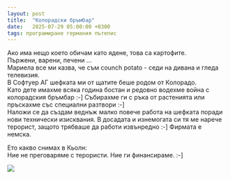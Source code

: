 ```yaml
---
layout: post
title:  "Колорадски бръмбар"
date:   2025-07-29 05:00:00 +0300
tags: програмиране германия пътепис
---
```

Ако има нещо което обичам като ядене, това са картофите.   
Пържени, варени, печени ...    
Мариела все ми казва, че съм counch potato - седи на дивана и гледа телевизия.  
В Софтуер АГ шефката ми от щатите беше родом от Колорадо.  
Като дете имахме всяка година бостан и редовно водехме война с колорадския бръмбар :-]
Събирахме ги с ръка от растенията или пръскахме със специални разтвори :-]   
Наложи се да създам веднъж малко повече работа на шефката поради нови технически изисквания.
В досадата и изнемогата си тя ме нарече терорист, защото трябваше да работи извънредно :-] Фирмата е немска.  

Ето какво снимах в Кьолн:  
Ние не преговаряме с терористи. Ние ги финансираме. :-]

![](https://lh3.googleusercontent.com/pw/AP1GczOPvvdq9v5QohACUe_tWT1EEOSyXhVYhCSAr2UdGB21PYlo2xn7RdBPdc23kerOIufucUpcn6A4qc9Gd5dPaPlEjkC65ZMprUZ-5WA_2A_i62goxntX4dT0suRrZyeNPqnjDYJsNGni3E56dg65iInjIT3lOsea1rmMmlvInkIpHdgbjBtfaWGUGWYnwZJ1t1neNBInaj1jQsdqcNGWGci1sJgtR67-NYEHi6VAMGhgO9UlHsv9W4KCzEPNm-60BdzwH8V1vk2M8Zfib2inUsuXhr5AQLbg3GeOuwu_40ciBk-f_3Qp_v0edot5nf6xhGPPglRRt3HfxASILG2tNiVTwRHGBsL-av_074Dow_yoCpQDboO4orUUF43MCiHXqYwLucU9k7FtMzcb3ocKv6e9ogYAtPnWckFu_WHPqwCXTUDIkP8eX_c_RqT0asrDnDHy3gyBJKLw18AzTGlS0elykxc8fqsjreSnkyGFeSIf9OkLOyPWYvIie_hA-l5pupp9NPd36vRfz1r_LtyhlYLyqutIFnHVE2d_l4vcgi9Dmocp0bydBiN3mdWFDSYFeWt3a4zuMOq_OuohmlZRuK6SwILpFB6SNv47xYKu0P701jSAq085-K4yeZi3lmwD0PzE48oVIo3-XngVrxa9ObE7AShPFjiMTVcg05kHyf5KzREwvQjSDaF4xUnjQTzC_FA7_aSA8ImFhE_OHPxtukOh12j0lSVrZO0tVUZMAb5AzZUw7aGNYfI6bX8Zs4WtqpcJ-RfDJ0FC99FHCXZslqy3JWsBZKDZilkbwFMpY3IBLG2asyNdBE5wolOS0AKvsHV1nsOnELQcfWWh8cB4OivR8nQDhr5W2BE1J-_dVwz4Xwdg9X8YtllMBhCSyOeRGMJTofNrpqQg465mG_TzioxpBCTqkqMaUUjyRhXkRe8L6-n4wlbOLxFp=w423-h597-no)